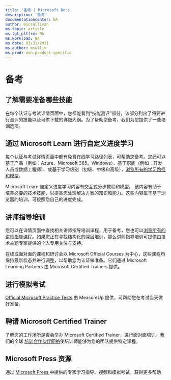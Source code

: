 ```yaml
---
title: '备考 | Microsoft Docs'
description: '备考' 
documentationcenter: NA 
author: micsullivan
ms.topic: article
ms.tgt_pltfrm: NA
ms.workload: NA
ms.date: 03/31/2021
ms.author: msulliv
ms.prod: non-product-specific
---
```

# 备考

## 了解需要准备哪些技能

在每个认证与考试详情页面中，您都能看到“技能测评”部分，该部分列出了将要进行测评的技能以及可供下载的详细大纲。为了帮助您备考，我们为您提供了一些培训选项。

## 通过 Microsoft Learn 进行自定义进度学习

每个认证与考试详情页面中都有免费在线学习路径列表，可帮助您备考。您还可以基于产品（例如：Azure、Microsoft 365、Windows）、基于职能（例如：开发人员或数据工程师）、或基于学习级别（初级、中级和高级），[浏览所有的学习路径和模型](/learn/browse/)。

Microsoft Learn 自定义进度学习内容有交互式分步教程和模型。
该内容有助于培养必要的技术技能，以提高您处理解决方案的知识和能力。这些内容属于基于浏览器的培训，可按照您自己的进度完成。

## 讲师指导培训

您可以在详情页面中查找相关讲师指导培训课程，用于备考，您也可以[浏览所有的讲师指导课程](/learn/certifications/courses/browse/)。如果您正在寻找结构化的深层培训，那么讲师指导培训可提供由技术主题专家提供的个人专用关注与支持。

在线或面对面的课程和研讨会以 Microsoft Official Courses 为中心，这些课程均保持最新状态并进行调整，以帮助您为认证做准备。它们通过 Microsoft Learning Partners 由 Microsoft Certified Trainers 提供。

## 进行模拟考试

[Official Microsoft Practice Tests](https://aka.ms/practicetests) 由 MeasureUp 提供，可帮助您在考试当天做好准备。

## 聘请 Microsoft Certified Trainer

了解您的工作场所是否会举办 Microsoft Certified Trainer，进行面对面培训。我们的全球 [培训合作伙伴网络](/learn/certifications/partners)使培训师能够为您的团队提供特定课程。

## Microsoft Press 资源

通过 [Microsoft Press.](https://www.microsoftpressstore.com/)中提供的专家学习指导、视频和模拟考试，获得更多帮助